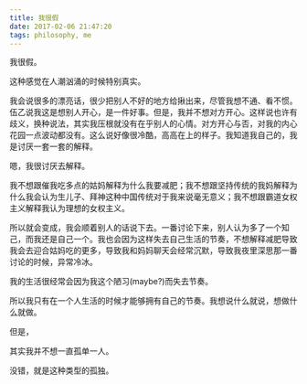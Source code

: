 ```yaml
---
title: 我很假
date: 2017-02-06 21:47:20
tags: philosophy, me
---
```

我很假。

这种感觉在人潮汹涌的时候特别真实。

我会说很多的漂亮话，很少把别人不好的地方给揪出来，尽管我想不通、看不惯。伍乙说我这是想别人开心，是一件好事。但是，我并不想对方开心。这样说也许有歧义，换种说法，其实我压根就没有在乎别人的心情。对方开心与否，对我的内心花园一点波动都没有。这么说好像很冷酷，高高在上的样子。我知道我自己的，我是讨厌一套一套的解释。

嗯，我很讨厌去解释。

我不想跟催我吃多点的姑妈解释为什么我要减肥；我不想跟坚持传统的我妈解释为什么我会认为生儿子、拜神这种中国传统对于我来说毫无意义；我不想跟霸道女权主义解释我认为理想的女权主义。

所以就会变成，我会顺着别人的话说下去。一番讨论下来，别人认为多了一个知己，而我还是自己一个。我也会因为这样失去自己生活的节奏，不想解释减肥导致我会去迎合姑妈吃的更多，导致我和妈妈聊天会经常沉默，导致我夜里深思那一番讨论的时候，异常冷冰。

我的生活很经常会因为我这个陋习(maybe?)而失去节奏。

所以我只有在一个人生活的时候才能够拥有自己的节奏。我想说什么就说，想做什么就做。

但是，

其实我并不想一直孤单一人。

没错，就是这种类型的孤独。
